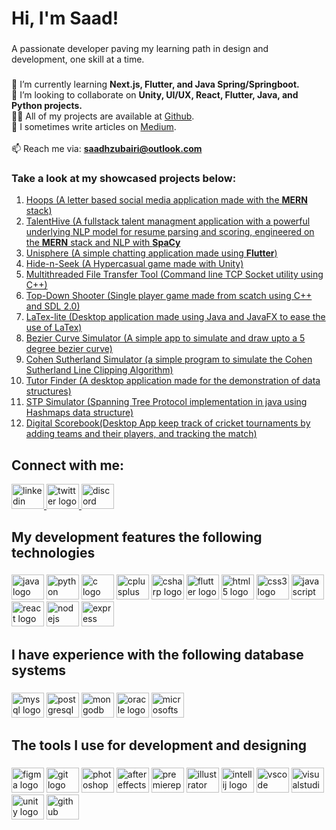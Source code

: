 <h1 align="left">Hi, I'm Saad!</h1>

###

<p align="left">A passionate developer paving my learning path in design and development, one skill at a time.</p>

###

🌱 I’m currently learning **Next.js, Flutter, and Java Spring/Springboot.** <br>
👯 I’m looking to collaborate on **Unity, UI/UX, React, Flutter, Java, and Python projects.** <br>
👨‍💻 All of my projects are available at [Github](https://github.com/saadhzubairi). <br>
📝 I sometimes write articles on [Medium](https://saadhzubairi.medium.com/).<br><br>📫 Reach me via: **saadhzubairi@outlook.com**</p>

### Take a look at my showcased projects below:
  1. [Hoops (A letter based social media application made with the <b>MERN</b> stack)](https://github.com/saadhzubairi/Social-Media-Application) <br>
  2. [TalentHive (A fullstack talent managment application with a powerful underlying NLP model for resume parsing and scoring, engineered on the <b>MERN</b> stack and NLP with <b>SpaCy</b>](https://github.com/saadhzubairi/FYP-TalentHive)
  3. [Unisphere (A simple chatting application made using <b>Flutter</b>)](https://github.com/saadhzubairi/Unisphere) <br>
  4. [Hide-n-Seek (A Hypercasual game made with Unity)](https://github.com/saadhzubairi/Hide-and-seek) <br>
  5. [Multithreaded File Transfer Tool (Command line TCP Socket utility using C++)](https://github.com/saadhzubairi/Multithreaded-File-Transfer-using-TCP-Sockets)<br>
  6. [Top-Down Shooter (Single player game made from scatch using C++ and SDL 2.0)](https://github.com/saadhzubairi/Top_Down_Shooter_SDL_2.0)<br>
  7. [LaTex-lite (Desktop application made using Java and JavaFX to ease the use of LaTex)](https://github.com/saadhzubairi/SE_LATEX)<br>
  8. [Bezier Curve Simulator (A simple app to simulate and draw upto a 5 degree bezier curve)](https://github.com/saadhzubairi/Bezier-Curve-JavaFX)<br>
  9. [Cohen Sutherland Simulator (a simple program to simulate the Cohen Sutherland Line Clipping Algorithm)](https://github.com/saadhzubairi/CohenSutherland)<br>
  10. [Tutor Finder (A desktop application made for the demonstration of data structures)](https://github.com/saadhzubairi/Tutor-Finder-JavaFX)<br>
  11. [STP Simulator (Spanning Tree Protocol implementation in java using Hashmaps data structure)](https://github.com/saadhzubairi/STP-Hashmap)<br>
  12. [Digital Scorebook(Desktop App keep track of cricket tournaments by adding teams and their players, and tracking the match)](https://github.com/saadhzubairi/Digital-Cricket-Scorebook-OOP)<br>


###
## Connect with me:

<div align="left">
  <a href="https://www.linkedin.com/in/saadhzubairi/" target="_blank">
    <img src="https://raw.githubusercontent.com/maurodesouza/profile-readme-generator/master/src/assets/icons/social/linkedin/default.svg" width="52" height="40" alt="linkedin logo"  />
  </a>
  <a href="https://twitter.com/saadhzubairi" target="_blank">
    <img src="https://raw.githubusercontent.com/maurodesouza/profile-readme-generator/master/src/assets/icons/social/twitter/default.svg" width="52" height="40" alt="twitter logo"  />
  </a>
  <a href="https://discordapp.com/users/saadhzubairi#1469" target="_blank">
    <img src="https://raw.githubusercontent.com/maurodesouza/profile-readme-generator/master/src/assets/icons/social/discord/default.svg" width="52" height="40" alt="discord logo"  />
  </a>
</div>

###

<h2 align="left">My development features the following technologies</h2>

###

<div align="left">
  <img src="https://cdn.jsdelivr.net/gh/devicons/devicon/icons/java/java-original.svg" height="40" width="52" alt="java logo"  />
  <img src="https://cdn.jsdelivr.net/gh/devicons/devicon/icons/python/python-original.svg" height="40" width="52" alt="python logo"  />
  <img src="https://cdn.jsdelivr.net/gh/devicons/devicon/icons/c/c-original.svg" height="40" width="52" alt="c logo"  />
  <img src="https://cdn.jsdelivr.net/gh/devicons/devicon/icons/cplusplus/cplusplus-original.svg" height="40" width="52" alt="cplusplus logo"  />
  <img src="https://cdn.jsdelivr.net/gh/devicons/devicon/icons/csharp/csharp-original.svg" height="40" width="52" alt="csharp logo"  />
  <img src="https://cdn.jsdelivr.net/gh/devicons/devicon/icons/flutter/flutter-original.svg" height="40" width="52" alt="flutter logo"  />
  <img src="https://cdn.jsdelivr.net/gh/devicons/devicon/icons/html5/html5-original.svg" height="40" width="52" alt="html5 logo"  />
  <img src="https://cdn.jsdelivr.net/gh/devicons/devicon/icons/css3/css3-original.svg" height="40" width="52" alt="css3 logo"  />
  <img src="https://cdn.jsdelivr.net/gh/devicons/devicon/icons/javascript/javascript-original.svg" height="40" width="52" alt="javascript logo"  />
  <img src="https://cdn.jsdelivr.net/gh/devicons/devicon/icons/react/react-original.svg" height="40" width="52" alt="react logo"  />
  <img src="https://cdn.jsdelivr.net/gh/devicons/devicon/icons/nodejs/nodejs-original.svg" height="40" width="52" alt="nodejs logo"  />
  <img src="https://cdn.jsdelivr.net/gh/devicons/devicon/icons/express/express-original.svg" height="40" width="52" alt="express logo"  />
</div>

###

<h2 align="left">I have experience with the following database systems</h2>

###

<div align="left">
  <img src="https://cdn.jsdelivr.net/gh/devicons/devicon/icons/mysql/mysql-original.svg" height="40" width="52" alt="mysql logo"  />
  <img src="https://cdn.jsdelivr.net/gh/devicons/devicon/icons/postgresql/postgresql-original.svg" height="40" width="52" alt="postgresql logo"  />
  <img src="https://cdn.jsdelivr.net/gh/devicons/devicon/icons/mongodb/mongodb-original.svg" height="40" width="52" alt="mongodb logo"  />
  <img src="https://cdn.jsdelivr.net/gh/devicons/devicon/icons/oracle/oracle-original.svg" height="40" width="52" alt="oracle logo"  />
  <img src="https://cdn.jsdelivr.net/gh/devicons/devicon/icons/microsoftsqlserver/microsoftsqlserver-plain.svg" height="40" width="52" alt="microsoftsqlserver logo"  />
</div>

###

<h2 align="left">The tools I use for development and designing</h2>

###

<div align="left">
  <img src="https://cdn.jsdelivr.net/gh/devicons/devicon/icons/figma/figma-original.svg" height="40" width="52" alt="figma logo"  />
  <img src="https://cdn.jsdelivr.net/gh/devicons/devicon/icons/git/git-original.svg" height="40" width="52" alt="git logo"  />
  <img src="https://cdn.jsdelivr.net/gh/devicons/devicon/icons/photoshop/photoshop-line.svg" height="40" width="52" alt="photoshop logo"  />
  <img src="https://cdn.jsdelivr.net/gh/devicons/devicon/icons/aftereffects/aftereffects-original.svg" height="40" width="52" alt="aftereffects logo"  />
  <img src="https://cdn.jsdelivr.net/gh/devicons/devicon/icons/premierepro/premierepro-original.svg" height="40" width="52" alt="premierepro logo"  />
  <img src="https://cdn.jsdelivr.net/gh/devicons/devicon/icons/illustrator/illustrator-line.svg" height="40" width="52" alt="illustrator logo"  />
  <img src="https://cdn.jsdelivr.net/gh/devicons/devicon/icons/intellij/intellij-original.svg" height="40" width="52" alt="intellij logo"  />
  <img src="https://cdn.jsdelivr.net/gh/devicons/devicon/icons/vscode/vscode-original.svg" height="40" width="52" alt="vscode logo"  />
  <img src="https://cdn.jsdelivr.net/gh/devicons/devicon/icons/visualstudio/visualstudio-plain.svg" height="40" width="52" alt="visualstudio logo"  />
  <img src="https://cdn.jsdelivr.net/gh/devicons/devicon/icons/unity/unity-original.svg" height="40" width="52" alt="unity logo"  />
  <img src="https://cdn.jsdelivr.net/gh/devicons/devicon/icons/github/github-original.svg" height="40" width="52" alt="github logo"  />
</div>
